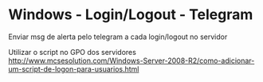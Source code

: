 # Windows - Login/Logout - Telegram
Enviar msg de alerta pelo telegram a cada login/logout no servidor 


Utilizar o script no GPO dos servidores
http://www.mcsesolution.com/Windows-Server-2008-R2/como-adicionar-um-script-de-logon-para-usuarios.html


